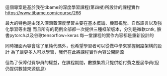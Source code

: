 這個專案是基於我在tibame的深度學習課程(第四梯)所設計的課程實作
https://www.tibame.com/course/266

最大的特色是由淺入深涵蓋深度學習主要在基本概論、機器視覺、自然語言以及強化學習等主題
而且所有的範例全部都一次提供三種框架版本，分別是微軟cntk, 臉書pytorch以及谷歌tensorflow+keras
每一堂課程的實作內容都是重新設計的

同時裡面內容會除了單純代碼外，也希望學習者可以從做中學來掌握網路架構的設計
為了讓更多人可以學習，我們在此將課程實作內容公開開源

但為了保障付費學員的權益，在課程期間，數據集將只提供給付費之歷屆學員(但仍提供數據來源信息)
